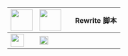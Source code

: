 | <img src="https://gitlab.com/lodepuly/iconlibrary/-/raw/main/App_icon/120px/Loon.png" width="50"></img> | <img src="https://gitlab.com/lodepuly/iconlibrary/-/raw/main/App_icon/120px/Loon.png" width="50"></img> |   | Rewrite 脚本 |
|-----------|------|--------|--------------|
<img src="https://raw.githubusercontent.com/fmz200/wool_scripts/main/icons/lige47/spotify(green).png" width="30"></img> | [<img src="https://gitlab.com/lodepuly/iconlibrary/-/raw/main/App_icon/120px/Loon.png" width="20"></img>](https://raw.githubusercontent.com/Yu9191/Rewrite/main/vistavip.js) |